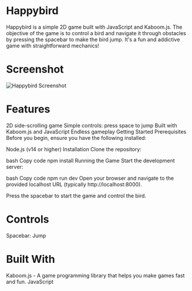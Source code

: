 # Happybird
Happybird is a simple 2D game built with JavaScript and Kaboom.js. The objective of the game is to control a bird and navigate it through obstacles by pressing the spacebar to make the bird jump. It's a fun and addictive game with straightforward mechanics!

# Screenshot
![Happybird Screenshot](screenshots/screenshot1.png)

# Features
2D side-scrolling game
Simple controls: press space to jump
Built with Kaboom.js and JavaScript
Endless gameplay
Getting Started
Prerequisites
Before you begin, ensure you have the following installed:

Node.js (v14 or higher)
Installation
Clone the repository:


bash
Copy code
npm install
Running the Game
Start the development server:

bash
Copy code
npm run dev
Open your browser and navigate to the provided localhost URL (typically http://localhost:8000).

Press the spacebar to start the game and control the bird.

# Controls
Spacebar: Jump
# Built With
Kaboom.js - A game programming library that helps you make games fast and fun.
JavaScript